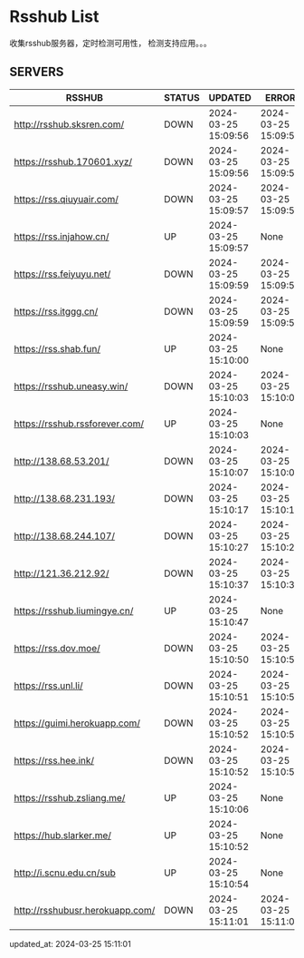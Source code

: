 # Rsshub List

收集rsshub服务器，定时检测可用性， 检测支持应用。。。


## SERVERS

|  RSSHUB   | STATUS  | UPDATED  | ERROR  | TWITTER |  
|  ----  | ----  | ----  | ----  | ---- |  
| http://rsshub.sksren.com/ | DOWN | 2024-03-25 15:09:56 | 2024-03-25 15:09:56 |  
| https://rsshub.170601.xyz/ | DOWN | 2024-03-25 15:09:56 | 2024-03-25 15:09:56 |  
| https://rss.qiuyuair.com/ | DOWN | 2024-03-25 15:09:57 | 2024-03-25 15:09:57 |  
| https://rss.injahow.cn/ | UP | 2024-03-25 15:09:57 | None ||  
| https://rss.feiyuyu.net/ | DOWN | 2024-03-25 15:09:59 | 2024-03-25 15:09:59 |  
| https://rss.itggg.cn/ | DOWN | 2024-03-25 15:09:59 | 2024-03-25 15:09:59 |  
| https://rss.shab.fun/ | UP | 2024-03-25 15:10:00 | None ||  
| https://rsshub.uneasy.win/ | DOWN | 2024-03-25 15:10:03 | 2024-03-25 15:10:03 |  
| https://rsshub.rssforever.com/ | UP | 2024-03-25 15:10:03 | None ||  
| http://138.68.53.201/ | DOWN | 2024-03-25 15:10:07 | 2024-03-25 15:10:07 |  
| http://138.68.231.193/ | DOWN | 2024-03-25 15:10:17 | 2024-03-25 15:10:17 |  
| http://138.68.244.107/ | DOWN | 2024-03-25 15:10:27 | 2024-03-25 15:10:27 |  
| http://121.36.212.92/ | DOWN | 2024-03-25 15:10:37 | 2024-03-25 15:10:37 |  
| https://rsshub.liumingye.cn/ | UP | 2024-03-25 15:10:47 | None ||  
| https://rss.dov.moe/ | DOWN | 2024-03-25 15:10:50 | 2024-03-25 15:10:50 |  
| https://rss.unl.li/ | DOWN | 2024-03-25 15:10:51 | 2024-03-25 15:10:51 |  
| https://guimi.herokuapp.com/ | DOWN | 2024-03-25 15:10:52 | 2024-03-25 15:10:52 |  
| https://rss.hee.ink/ | DOWN | 2024-03-25 15:10:52 | 2024-03-25 15:10:52 |  
| https://rsshub.zsliang.me/ | UP | 2024-03-25 15:10:06 | None |OK|  
| https://hub.slarker.me/ | UP | 2024-03-25 15:10:52 | None ||  
| http://i.scnu.edu.cn/sub | UP | 2024-03-25 15:10:54 | None ||  
| http://rsshubusr.herokuapp.com/ | DOWN | 2024-03-25 15:11:01 | 2024-03-25 15:11:01 |  
  

updated_at: 2024-03-25 15:11:01  
